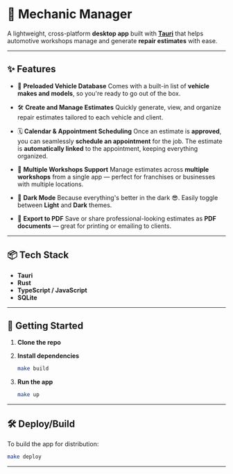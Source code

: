 # 🔧 Mechanic Manager

A lightweight, cross-platform **desktop app** built with **[Tauri](https://tauri.app/)** that helps automotive workshops manage and generate **repair estimates** with ease.

---

## ✨ Features

- 🚗 **Preloaded Vehicle Database**
  Comes with a built-in list of **vehicle makes and models**, so you're ready to go out of the box.

- 🛠️ **Create and Manage Estimates**
  Quickly generate, view, and organize repair estimates tailored to each vehicle and client.

- 🗓️ **Calendar & Appointment Scheduling**
  Once an estimate is **approved**, you can seamlessly **schedule an appointment** for the job. The estimate is **automatically linked** to the appointment, keeping everything organized.

- 🏢 **Multiple Workshops Support**
  Manage estimates across **multiple workshops** from a single app — perfect for franchises or businesses with multiple locations.

- 🖤 **Dark Mode**
  Because everything's better in the dark 😎. Easily toggle between **Light** and **Dark** themes.

- 📄 **Export to PDF**
  Save or share professional-looking estimates as **PDF documents** — great for printing or emailing to clients.

---

## 📦 Tech Stack

- **Tauri**
- **Rust**
- **TypeScript / JavaScript**
- **SQLite**

---

## 🚀 Getting Started

1. **Clone the repo**

2. **Install dependencies**

   ```bash
   make build
   ```

3. **Run the app**

   ```bash
   make up
   ```

---

## 🛠️ Deploy/Build

To build the app for distribution:

```bash
make deploy
```

---

